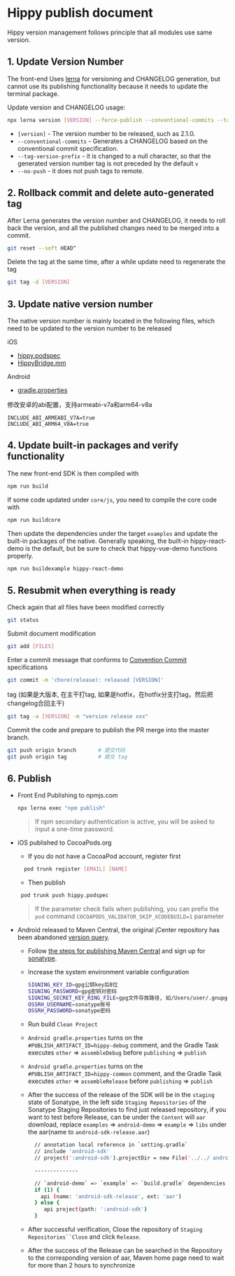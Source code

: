 # Hippy publish document

Hippy version management follows principle that all modules use same version.

## 1. Update Version Number

The front-end Uses [lerna](https://lerna.js.org/) for versioning and CHANGELOG generation, but cannot use its publishing functionality because it needs to update the terminal package.

Update version and CHANGELOG usage:

```bash
npx lerna version [VERSION] --force-publish --conventional-commits --tag-version-prefix='' --no-push
```

* `[version]` - The version number to be released, such as 2.1.0.
* `--conventional-commits` - Generates a CHANGELOG based on the conventional commit specification.
* `--tag-version-prefix` - it is changed to a null character, so that the generated version number tag is not preceded by the default `v`
* `--no-push` - it does not push tags to remote.

## 2. Rollback commit and delete auto-generated tag

After Lerna generates the version number and CHANGELOG, it needs to roll back the version, and all the published changes need to be merged into a commit.

```bash
git reset --soft HEAD^
```

Delete the tag at the same time, after a while update need to regenerate the tag

```bash
git tag -d [VERSION]
```

## 3. Update native version number

The native version number is mainly located in the following files, which need to be updated to the version number to be released

iOS

* [hippy.podspec](https://github.com/Tencent/Hippy/blob/master/hippy.podspec#L11)
* [HippyBridge.mm](https://github.com/Tencent/Hippy/blob/master/ios/sdk/base/HippyBridge.mm#L45)

Android

* [gradle.properties](https://github.com/Tencent/Hippy/blob/master/android/sdk/gradle.properties#L25)

修改安卓的abi配置，支持armeabi-v7a和arm64-v8a
```
INCLUDE_ABI_ARMEABI_V7A=true
INCLUDE_ABI_ARM64_V8A=true
```

## 4. Update built-in packages and verify functionality

The new front-end SDK is then compiled with

```bash
npm run build
```

If some code updated under `core/js`, you need to compile the core code with

```bash
npm run buildcore
```

Then update the dependencies under the target `examples` and update the built-in packages of the native. Generally speaking, the built-in hippy-react-demo is the default, but be sure to check that hippy-vue-demo functions properly.

```bash
npm run buildexample hippy-react-demo
```

## 5. Resubmit when everything is ready

Check again that all files have been modified correctly

```bash
git status
```

Submit document modification

```bash
git add [FILES]
```

Enter a commit message that conforms to [Convention Commit](https://conventionalcommits.org/) specifications

```bash
git commit -m 'chore(release): released [VERSION]'
```

tag (如果是大版本, 在主干打tag, 如果是hotfix，在hotfix分支打tag，然后把changelog合回主干)

```bash
git tag -a [VERSION] -m "version release xxx"
```

Commit the code and prepare to publish the PR merge into the master branch.

```bash
git push origin branch       # 提交代码
git push origin tag          # 提交 tag
```

## 6. Publish

* Front End Publishing to npmjs.com

  ```bash
  npx lerna exec "npm publish"
  ```

  > If npm secondary authentication is active, you will be asked to input a one-time password.

* iOS published to CocoaPods.org

  * If you do not have a CocoaPod account, register first

  ```bash
    pod trunk register [EMAIL] [NAME]
  ```

  * Then publish

  ```bash
   pod trunk push hippy.podspec
  ```

  > If the parameter check fails when publishing, you can prefix the `pod` command `COCOAPODS_VALIDATOR_SKIP_XCODEBUILD=1` parameter

* Android released to Maven Central, the original jCenter repository has been abandoned [version query](https://search.maven.org/search?q=com.tencent.hippy).

  * Follow [the steps for publishing Maven Central](https://zhuanlan.zhihu.com/p/362205023) and sign up for [sonatype](https://oss.sonatype.org).
  * Increase the system environment variable configuration

    ```bash
    SIGNING_KEY_ID=gpg公钥key后8位
    SIGNING_PASSWORD=gpg密钥对密码
    SIGNING_SECRET_KEY_RING_FILE=gpg文件存放路径, 如/Users/user/.gnupg/secring.gpg
    OSSRH_USERNAME=sonatype账号
    OSSRH_PASSWORD=sonatype密码
    ```

  * Run build `Clean Project`
  * `Android gradle.properties` turns on the `#PUBLISH_ARTIFACT_ID=hippy-debug` comment, and the Gradle Task executes `other` => `assembleDebug` before `publishing` => `publish`
  * `Android gradle.properties` turns on the `#PUBLISH_ARTIFACT_ID=hippy-common` comment, and the Gradle Task executes `other` => `assembleRelease` before `publishing` => `publish`
  * After the success of the release of the SDK will be in the `staging` state of Sonatype, in the left side `Staging Repositories` of the Sonatype Staging Repositories to find just released repository, if you want to test before Release, can be under the `Content` will `aar` download, replace `examples` => `android-demo` => `example` => `libs` under the aar(name to `android-sdk-release.aar`)

    ```bash
      // annotation local reference in `setting.gradle` 
      // include 'android-sdk'
      // project(':android-sdk').projectDir = new File('../../ android/sdk')

      --------------

      // `android-demo` => `example` => `build.gradle` dependencies can be changed as follow to use local aar file
      if (1) {
        api (name: 'android-sdk-release', ext: 'aar')
      } else {
         api project(path: ':android-sdk')
      }
    ```

  * After successful verification, Close the repository of `Staging Repositories``Close` and click `Release`.
  * After the success of the Release can be searched in the Repository to the corresponding version of aar, Maven home page need to wait for more than 2 hours to synchronize
